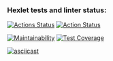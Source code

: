 ### Hexlet tests and linter status:
[![Actions Status](https://github.com/Nurlan-Aliev/python-project-50/workflows/hexlet-check/badge.svg)](https://github.com/Nurlan-Aliev/python-project-50/actions)
[![Action Status](https://github.com/Nurlan-Aliev/python-project-50/actions/workflows/check_test.yml/badge.svg)](https://github.com/Nurlan-Aliev/python-project-50/actions/workflows/check_test.yml)

[![Maintainability](https://api.codeclimate.com/v1/badges/b446b81f1d5f47f4bc24/maintainability)](https://codeclimate.com/github/Nurlan-Aliev/python-project-50/maintainability)
[![Test Coverage](https://api.codeclimate.com/v1/badges/b446b81f1d5f47f4bc24/test_coverage)](https://codeclimate.com/github/Nurlan-Aliev/python-project-50/test_coverage)

[![asciicast](https://asciinema.org/a/iXyVQ4jveHNrzxrqWPkLUSJwi.svg)](https://asciinema.org/a/iXyVQ4jveHNrzxrqWPkLUSJwi)